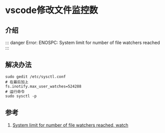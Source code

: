 # vscode修改文件监控数

## 介绍
::: danger
Error: ENOSPC: System limit for number of file watchers reached
:::

## 解决办法
```shell
sudo gedit /etc/sysctl.conf
# 在最后加上
fs.inotify.max_user_watches=524288
# 运行命令
sudo sysctl -p
```

## 参考
1. [System limit for number of file watchers reached, watch](https://blog.csdn.net/qiphon3650/article/details/108577103 'System limit for number of file watchers reached, watch')
